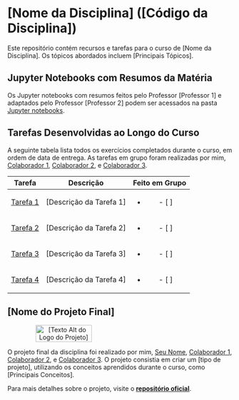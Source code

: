 # [Nome da Disciplina] ([Código da Disciplina])

Este repositório contém recursos e tarefas para o curso de [Nome da Disciplina]. Os tópicos abordados incluem [Principais Tópicos].

## Jupyter Notebooks com Resumos da Matéria

Os Jupyter notebooks com resumos feitos pelo Professor [Professor 1] e adaptados pelo Professor [Professor 2] podem ser acessados na pasta [Jupyter notebooks](./jupyter%20notebooks/).

## Tarefas Desenvolvidas ao Longo do Curso

A seguinte tabela lista todos os exercícios completados durante o curso, em ordem de data de entrega. As tarefas em grupo foram realizadas por mim, [Colaborador 1](https://github.com/[UsuarioColaborador1]), [Colaborador 2](https://github.com/[UsuarioColaborador2]), e [Colaborador 3](https://github.com/[UsuarioColaborador3]).

|    Tarefa    |        Descrição         | Feito em Grupo | 
| :--------: | :------------------------: | :--------: | 
| [Tarefa 1](https://github.com/[SeuUsuario]/[repositorio-tarefa1]) | [Descrição da Tarefa 1] | <ul><li>- [ ] </li></ul> |
| [Tarefa 2](./solo%20tasks/[caminho-tarefa2]) | [Descrição da Tarefa 2] | <ul><li>- [ ] </li></ul> |
| [Tarefa 3](./group%20tasks/[caminho-tarefa3]) | [Descrição da Tarefa 3] | <ul><li>- [ ] </li></ul> |
| [Tarefa 4](./group%20tasks/[caminho-tarefa4]) | [Descrição da Tarefa 4] | <ul><li>- [ ] </li></ul> |

## [Nome do Projeto Final]

<div align="center">
    <div style="display: flex; align-items: center;">
        <img src="[URL do Logo do Projeto]" alt="[Texto Alt do Logo do Projeto]" width="50%" style="align-self: center;">
    </div>
    <p></p>
    <p></p>
</div>

O projeto final da disciplina foi realizado por mim, [Seu Nome](https://github.com/[SeuUsuario]), [Colaborador 1](https://github.com/[UsuarioColaborador1]), [Colaborador 2](https://github.com/[UsuarioColaborador2]), e [Colaborador 3](https://github.com/[UsuarioColaborador3]). O projeto consistia em criar um [tipo de projeto], utilizando os conceitos aprendidos durante o curso, como [Principais Conceitos].

Para mais detalhes sobre o projeto, visite o **[repositório oficial](https://github.com/[SeuUsuario]/[repositorio-do-projeto])**.